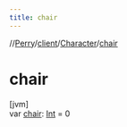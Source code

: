 ```yaml
---
title: chair
---
```

//[Perry](../../../index.html)/[client](../index.html)/[Character](index.html)/[chair](chair.html)



# chair



[jvm]\
var [chair](chair.html): [Int](https://kotlinlang.org/api/latest/jvm/stdlib/kotlin/-int/index.html) = 0




